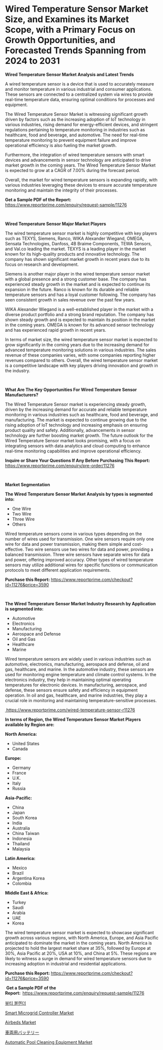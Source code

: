 <p><h1>Wired Temperature Sensor Market Size, and Examines its Market Scope, with a Primary Focus on Growth Opportunities, and Forecasted Trends Spanning from 2024 to 2031</h1></p><p><strong>Wired Temperature Sensor Market Analysis and Latest Trends</strong></p>
<p><p>A wired temperature sensor is a device that is used to accurately measure and monitor temperature in various industrial and consumer applications. These sensors are connected to a centralized system via wires to provide real-time temperature data, ensuring optimal conditions for processes and equipment.</p><p>The Wired Temperature Sensor Market is witnessing significant growth driven by factors such as the increasing adoption of IoT technology in various industries, rising demand for energy-efficient devices, and stringent regulations pertaining to temperature monitoring in industries such as healthcare, food and beverage, and automotive. The need for real-time temperature monitoring to prevent equipment failure and improve operational efficiency is also fueling the market growth.</p><p>Furthermore, the integration of wired temperature sensors with smart devices and advancements in sensor technology are anticipated to drive market growth in the coming years. The Wired Temperature Sensor Market is expected to grow at a CAGR of 7.00% during the forecast period.</p><p>Overall, the market for wired temperature sensors is expanding rapidly, with various industries leveraging these devices to ensure accurate temperature monitoring and maintain the integrity of their processes.</p></p>
<p><strong>Get a Sample PDF of the Report:&nbsp;</strong> <a href="https://www.reportprime.com/enquiry/request-sample/11276">https://www.reportprime.com/enquiry/request-sample/11276</a></p>
<p>&nbsp;</p>
<p><strong>Wired Temperature Sensor Major Market Players</strong></p>
<p><p>The wired temperature sensor market is highly competitive with key players such as TEXYS, Siemens, Ranco, WIKA Alexander Wiegand, OMEGA, Sensata Technologies, Danfoss, 4B Braime Components, TEWA Sensors, and Val.co leading the market. TEXYS is a leading player in the market known for its high-quality products and innovative technology. The company has shown significant market growth in recent years due to its focus on research and development.</p><p>Siemens is another major player in the wired temperature sensor market with a global presence and a strong customer base. The company has experienced steady growth in the market and is expected to continue its expansion in the future. Ranco is known for its durable and reliable temperature sensors and has a loyal customer following. The company has seen consistent growth in sales revenue over the past few years.</p><p>WIKA Alexander Wiegand is a well-established player in the market with a diverse product portfolio and a strong brand reputation. The company has shown steady growth and is expected to maintain its position in the market in the coming years. OMEGA is known for its advanced sensor technology and has experienced rapid growth in recent years.</p><p>In terms of market size, the wired temperature sensor market is expected to grow significantly in the coming years due to the increasing demand for advanced temperature monitoring solutions in various industries. The sales revenue of these companies varies, with some companies reporting higher revenues compared to others. Overall, the wired temperature sensor market is a competitive landscape with key players driving innovation and growth in the industry.</p></p>
<p>&nbsp;</p>
<p><strong>What Are The Key Opportunities For Wired Temperature Sensor Manufacturers?</strong></p>
<p><p>The Wired Temperature Sensor market is experiencing steady growth, driven by the increasing demand for accurate and reliable temperature monitoring in various industries such as healthcare, food and beverage, and manufacturing. The market is expected to continue growing due to the rising adoption of IoT technology and increasing emphasis on ensuring product quality and safety. Additionally, advancements in sensor technology are further boosting market growth. The future outlook for the Wired Temperature Sensor market looks promising, with a focus on integrating sensors with data analytics and cloud computing to enhance real-time monitoring capabilities and improve operational efficiency.</p></p>
<p><strong>Inquire or Share Your Questions If Any Before Purchasing This Report:</strong> <a href="https://www.reportprime.com/enquiry/pre-order/11276">https://www.reportprime.com/enquiry/pre-order/11276</a></p>
<p>&nbsp;</p>
<p><strong>Market Segmentation</strong></p>
<p><strong>The Wired Temperature Sensor Market Analysis by types is segmented into:</strong></p>
<p><ul><li>One Wire</li><li>Two Wire</li><li>Three Wire</li><li>Others</li></ul></p>
<p><p>Wired temperature sensors come in various types depending on the number of wires used for transmission. One wire sensors require only one wire for data and power transmission, making them simple and cost-effective. Two wire sensors use two wires for data and power, providing a balanced transmission. Three wire sensors have separate wires for data and power, offering improved accuracy. Other types of wired temperature sensors may utilize additional wires for specific functions or communication protocols to meet different application requirements.</p></p>
<p><strong>Purchase this Report:&nbsp;</strong><a href="https://www.reportprime.com/checkout?id=11276&price=3590">https://www.reportprime.com/checkout?id=11276&price=3590</a></p>
<p>&nbsp;</p>
<p><strong>The Wired Temperature Sensor Market Industry Research by Application is segmented into:</strong></p>
<p><ul><li>Automotive</li><li>Electronics</li><li>Manufacturing</li><li>Aerospace and Defense</li><li>Oil and Gas</li><li>Healthcare</li><li>Marine</li></ul></p>
<p><p>Wired temperature sensors are widely used in various industries such as automotive, electronics, manufacturing, aerospace and defense, oil and gas, healthcare, and marine. In the automotive industry, these sensors are used for monitoring engine temperature and climate control systems. In the electronics industry, they help in maintaining optimal operating temperatures for electronic devices. In manufacturing, aerospace, and defense, these sensors ensure safety and efficiency in equipment operation. In oil and gas, healthcare, and marine industries, they play a crucial role in monitoring and maintaining temperature-sensitive processes.</p></p>
<p><a href="https://www.reportprime.com/wired-temperature-sensor-r11276">&nbsp;https://www.reportprime.com/wired-temperature-sensor-r11276</a></p>
<p><strong>In terms of Region, the Wired Temperature Sensor Market Players available by Region are:</strong></p>
<p>
    <p> <strong> North America: </strong>
        <ul>
            <li>United States</li>
            <li>Canada</li>
        </ul>
        </p> 
    <p> <strong> Europe: </strong>
        <ul>
            <li>Germany</li>
            <li>France</li>
            <li>U.K.</li>
            <li>Italy</li>
            <li>Russia</li>
        </ul>
        </p> 
    <p> <strong> Asia-Pacific: </strong>
        <ul>
            <li>China</li>
            <li>Japan</li>
            <li>South Korea</li>
            <li>India</li>
            <li>Australia</li>
            <li>China Taiwan</li>
            <li>Indonesia</li>
            <li>Thailand</li>
            <li>Malaysia</li>
        </ul>
        </p> 
    <p> <strong> Latin America: </strong>
        <ul>
            <li>Mexico</li>
            <li>Brazil</li>
            <li>Argentina Korea</li>
            <li>Colombia</li>
        </ul>
        </p> 
    <p> <strong> Middle East & Africa: </strong>
        <ul>
            <li>Turkey</li>
            <li>Saudi</li>
            <li>Arabia</li>
            <li>UAE</li>
            <li>Korea</li>
        </ul>
    </p>
    </p>
<p><p>The wired temperature sensor market is expected to showcase significant growth across various regions, with North America, Europe, and Asia Pacific anticipated to dominate the market in the coming years. North America is projected to hold the largest market share at 35%, followed by Europe at 30%, Asia Pacific at 20%, USA at 10%, and China at 5%. These regions are likely to witness a surge in demand for wired temperature sensors due to increasing adoption in industrial and residential applications.</p></p>
<p><strong>Purchase this Report: </strong><a href="https://www.reportprime.com/checkout?id=11276&price=3590">https://www.reportprime.com/checkout?id=11276&price=3590</a></p>
<p>&nbsp;<strong>Get a Sample PDF of the Report:&nbsp;&nbsp;</strong><a href="https://www.reportprime.com/enquiry/request-sample/11276">https://www.reportprime.com/enquiry/request-sample/11276</a></p>
<p><strong></strong></p>
<p><p><a href="https://github.com/iansanftyord09878/Market-Research-Report-List-1/blob/main/860256524011.md">뷰티 블렌더</a></p><p><a href="https://github.com/Alonsoolds3wq1d81czn8rbol/Market-Research-Report-List-2/blob/main/smart-microgrid-controller-market.md">Smart Microgrid Controller Market</a></p><p><a href="https://www.linkedin.com/pulse/airbeds-market-research-report-its-history-forecast-2024-lh0yc?trackingId=gjmwKh4MwqjFn0vU9FYeBg%3D%3D">Airbeds Market</a></p><p><a href="https://medium.com/@jordymiller39/%E8%BB%8A%E4%B8%A1%E3%83%90%E3%83%83%E3%83%86%E3%83%AA%E3%83%BC%E5%B8%82%E5%A0%B4%E5%8D%A0%E6%9C%89%E7%8E%87%E3%81%AE%E9%80%B2%E5%8C%96%E3%81%A8%E5%B8%82%E5%A0%B4%E6%88%90%E9%95%B7%E3%83%88%E3%83%AC%E3%83%B3%E3%83%89-2024%E5%B9%B4-2031%E5%B9%B4-dfa58f9c8401">車両用バッテリー</a></p><p><a href="https://www.linkedin.com/pulse/automatic-pool-cleaning-equipment-market-comprehensive-assessment-26fue?trackingId=9dBlmCBVC%2FUAm%2FXfb7MKRQ%3D%3D">Automatic Pool Cleaning Equipment Market</a></p></p>